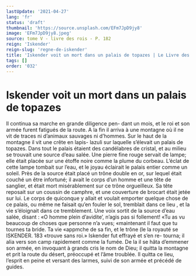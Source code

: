 ```yaml
---
lastUpdate: '2021-04-27'
lang: 'fr'
status: 'draft'
thumbnail: 'https://source.unsplash.com/EFm7JpD9jy8'
image: 'EFm7JpD9jy8.jpeg'
source: tome V - livre des rois - P. 182
reign: 'Iskender'
reign-slug: 'regne-de-iskender'
title: 'Iskender voit un mort dans un palais de topazes | Le Livre des Rois | Shâhnâmeh'
tags: []
order: '032'
---
```


# Iskender voit un mort dans un palais de topazes

Il continua sa marche en grande diligence pen- dant un mois, et le roi et son armée furent fatigués
de la route. A la fin il arriva à une montagne où il ne vit de traces ni d’animaux sauvages ni d’hommes.
Sur le haut de la montagne il vit une crête en lapis- lazuli sur laquelle s’élevait un palais de topazes. Dans
tout le palais étaient des candélabres de cristal, et au milieu se trouvait une source d’eau salée. Une pierre
fine rouge servait de lampe; elle était placée sur une étoffe noire comme la plume du corbeau. L’éclat de
cette lampe tombait sur l’eau, et le joyau éclairait
le palais entier comme un soleil. Près de la source était placé un trône double en or, sur lequel était
couché un être infortuné; il avait le corps d’un homme
et une tête de sanglier, et était mort misérablement
sur ce trône orgueilleux. Sa tête reposait sur un coussin
de camphre, et une couverture de brocart était jetée
sur lui. Le corps de quiconque y allait et voulait emporter quelque chose de ce palais, ou même ne faisait qu’en fouler le sol, tremblait dans ce lieu , et
la vie s’éloignait dans ce tremblement.
Une voix sortit de la source d’eau salée, disant :
«O homme plein d’avidite’, n’agis pas si follement!
«Tu as vu beaucoup de choses que personne n’a vues; «maintenant il faut que tu tournes ta bride. Ta vie «appmche de sa fin, et le trône (le la royauté se
ISKENDER. 183 «trouve sans roi.» Iskender fut effrayé et s’en re-
tourna; il alia vers son camp rapidement comme la fumée. De la il se hâta d’emmener son armée, en
invoquant à grands cris le nom de Dieu; il quitta la montagne et prit la route du désert, préoccupé et
l’âme troublée. Il quitta ce lieu, l’esprit en peine et
versant des larmes, suivi de son armée et précédé
de guides.
